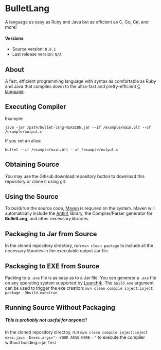 # BulletLang

A language as easy as Ruby and Java but as efficient as C, Go, C#, and more!

#### Versions

* Source version: `0.0.1`
* Last release version: `N/A`

## About

A fast, efficient programming language with syntax as comfortable as Ruby and Java that compiles down to the ultra-fast and pretty-efficient [C language](https://en.wikipedia.org/wiki/C_(programming_language)).


## Executing Compiler

Example:

`java -jar /path/bullet-lang-VERSION.jar --if /example/main.blt --of /example/output.c`

If you set an alias:

`bullet --if /example/main.blt --of /example/output.c`

## Obtaining Source

You may use the GitHub download repository button to download this repository or clone it using git.

## Using the Source

To build/run the source code, [Maven](https://maven.apache.org/) is required on the system. Maven will automatically include the [Antlr4](http://www.antlr.org/) library, the Compiler/Parser generator for **BulletLang**, and other necessary libraries.

## Packaging to Jar from Source

In the cloned repository directory, run `mvn clean package` to include all the necessary libraries in the executable output Jar file.

## Packaging to EXE from Source

Packing to a `.exe` file is as easy as to a Jar file. You can generate a `.exe` file on any operating system supported by [Launch4j](http://launch4j.sourceforge.net/). The `build.exe` argument can be used to trigger the exe creation: `mvn clean compile inject:inject package -Dbuild.exe=true`

## Running Source Without Packaging

##### This is probably *not* useful for anyone!!

In the cloned repository directoy, run `mvn clean compile inject:inject exec:java -Dexec.args="--YOUR ARGS HERE--"` to execute the compiler without building a jar first
